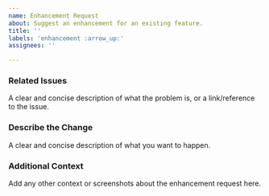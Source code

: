 ```yaml
---
name: Enhancement Request
about: Suggest an enhancement for an existing feature.
title: ''
labels: 'enhancement :arrow_up:'
assignees: ''

---
```


### Related Issues
A clear and concise description of what the problem is, or a link/reference to the issue.

### Describe the Change
A clear and concise description of what you want to happen.

### Additional Context
Add any other context or screenshots about the enhancement request here.
